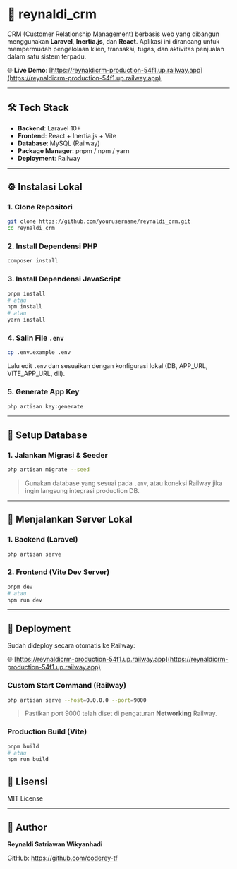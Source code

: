 # 🚀 reynaldi_crm

CRM (Customer Relationship Management) berbasis web yang dibangun menggunakan **Laravel**, **Inertia.js**, dan **React**. Aplikasi ini dirancang untuk mempermudah pengelolaan klien, transaksi, tugas, dan aktivitas penjualan dalam satu sistem terpadu.

🌐 **Live Demo**: [https://reynaldicrm-production-54f1.up.railway.app](https://reynaldicrm-production-54f1.up.railway.app)

---

## 🛠️ Tech Stack

- **Backend**: Laravel 10+
- **Frontend**: React + Inertia.js + Vite
- **Database**: MySQL (Railway)
- **Package Manager**: pnpm / npm / yarn
- **Deployment**: Railway

---

## ⚙️ Instalasi Lokal

### 1. Clone Repositori

```bash
git clone https://github.com/yourusername/reynaldi_crm.git
cd reynaldi_crm
```

### 2. Install Dependensi PHP

```bash
composer install
```

### 3. Install Dependensi JavaScript

```bash
pnpm install
# atau
npm install
# atau
yarn install
```

### 4. Salin File `.env`

```bash
cp .env.example .env
```

Lalu edit `.env` dan sesuaikan dengan konfigurasi lokal (DB, APP_URL, VITE_APP_URL, dll).

### 5. Generate App Key

```bash
php artisan key:generate
```

---

## 🧱 Setup Database

### 1. Jalankan Migrasi & Seeder

```bash
php artisan migrate --seed
```

> Gunakan database yang sesuai pada `.env`, atau koneksi Railway jika ingin langsung integrasi production DB.

---

## 🧪 Menjalankan Server Lokal

### 1. Backend (Laravel)

```bash
php artisan serve
```

### 2. Frontend (Vite Dev Server)

```bash
pnpm dev
# atau
npm run dev
```

---

## 🚀 Deployment

Sudah dideploy secara otomatis ke Railway:

🌐 [https://reynaldicrm-production-54f1.up.railway.app](https://reynaldicrm-production-54f1.up.railway.app)

### Custom Start Command (Railway)

```bash
php artisan serve --host=0.0.0.0 --port=9000
```

> Pastikan port 9000 telah diset di pengaturan **Networking** Railway.

### Production Build (Vite)

```bash
pnpm build
# atau
npm run build
```



## 📄 Lisensi

MIT License

---

## 👤 Author

**Reynaldi Satriawan Wikyanhadi**

GitHub: https://github.com/coderey-tf  

